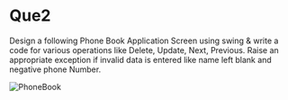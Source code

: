# Que2
Design a following Phone Book Application Screen using swing & write a code for various operations like Delete, Update, Next, Previous. Raise an appropriate exception if invalid data is entered like name left blank and negative phone Number.

![PhoneBook](https://github.com/npeersab/T.Y.B.Sc.Comp.Sci.Java/blob/master/Assignment8/src/setB/que2/screenshot/Screenshot%20at%202016-12-26%2022-19-27.png)
